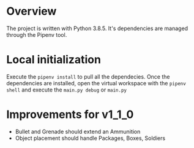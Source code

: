 # Overview
The project is written with Python 3.8.5.
It's dependencies are managed through the Pipenv tool.

# Local initialization
Execute the `pipenv install` to pull all the dependecies.
Once the dependencies are installed, open the virtual workspace with the `pipenv shell` and execute the `main.py debug` or `main.py`

# Improvements for v1_1_0
- Bullet and Grenade should extend an Ammunition
- Object placement should handle Packages, Boxes, Soldiers